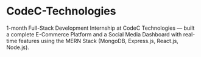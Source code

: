 # CodeC-Technologies
1-month Full-Stack Development Internship at CodeC Technologies — built a complete E-Commerce Platform and a Social Media Dashboard with real-time features using the MERN Stack (MongoDB, Express.js, React.js, Node.js).
